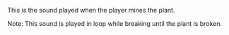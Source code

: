 This is the sound played when the player mines the plant.

Note: This sound is played in loop while breaking until the plant is broken.